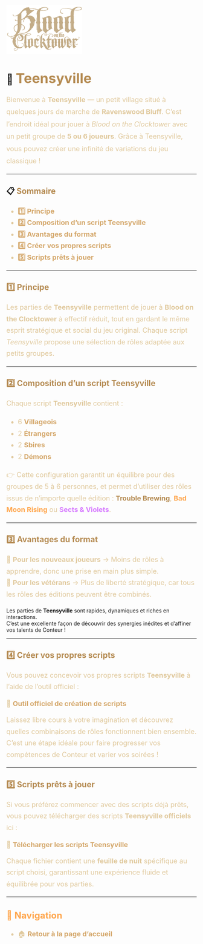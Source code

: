 <p align="left">
  <a href="/botc-fr-bambi/">
    <img src="images/logo.png" alt="Accueil BotC FR" width="200">
  </a>
</p>

# 🧩 <span style="color:#b58b52; font-weight:bold; font-size:36px;">Teensyville</span>

<p style="color:#e0c99d; font-size:18px; line-height:1.8;">
Bienvenue à <strong>Teensyville</strong> — un petit village situé à quelques jours de marche de <strong>Ravenswood Bluff</strong>.  
C’est l’endroit idéal pour jouer à <em>Blood on the Clocktower</em> avec un petit groupe de <strong>5 ou 6 joueurs</strong>.  
Grâce à Teensyville, vous pouvez créer une infinité de variations du jeu classique !
</p>

---

## 📋 <span style="color:#b58b52; font-weight:bold;">Sommaire</span>

<ul style="color:#e0c99d; font-size:18px; line-height:1.7;">
  <li><a href="#principe" style="color:#d4a76a; font-weight:bold; text-decoration:none;">1️⃣ Principe</a></li>
  <li><a href="#composition" style="color:#d4a76a; font-weight:bold; text-decoration:none;">2️⃣ Composition d’un script Teensyville</a></li>
  <li><a href="#avantages" style="color:#d4a76a; font-weight:bold; text-decoration:none;">3️⃣ Avantages du format</a></li>
  <li><a href="#creation" style="color:#d4a76a; font-weight:bold; text-decoration:none;">4️⃣ Créer vos propres scripts</a></li>
  <li><a href="#scripts-prets" style="color:#d4a76a; font-weight:bold; text-decoration:none;">5️⃣ Scripts prêts à jouer</a></li>
</ul>

---

## <span id="principe" style="color:#b58b52; font-weight:bold;">1️⃣ Principe</span>

<p style="color:#e0c99d; font-size:18px; line-height:1.7;">
Les parties de <strong>Teensyville</strong> permettent de jouer à <strong>Blood on the Clocktower</strong> à effectif réduit,  
tout en gardant le même esprit stratégique et social du jeu original.  
Chaque script <em>Teensyville</em> propose une sélection de rôles adaptée aux petits groupes.  
</p>

---

## <span id="composition" style="color:#b58b52; font-weight:bold;">2️⃣ Composition d’un script Teensyville</span>

<p style="color:#e0c99d; font-size:18px; line-height:1.7;">
Chaque script <strong>Teensyville</strong> contient :
</p>

<ul style="color:#e0c99d; font-size:18px; line-height:1.7;">
  <li>6 <a href="./villageois.html" style="color:#d4a76a; font-weight:bold; text-decoration:none;">Villageois</a></li>
  <li>2 <a href="./etrangers.html" style="color:#d4a76a; font-weight:bold; text-decoration:none;">Étrangers</a></li>
  <li>2 <a href="./sbires.html" style="color:#d4a76a; font-weight:bold; text-decoration:none;">Sbires</a></li>
  <li>2 <a href="./demons.html" style="color:#d4a76a; font-weight:bold; text-decoration:none;">Démons</a></li>
</ul>

<p style="color:#e0c99d; font-size:18px; line-height:1.7;">
👉 Cette configuration garantit un équilibre pour des groupes de 5 à 6 personnes,  
et permet d’utiliser des rôles issus de n’importe quelle édition :  
<a href="./trouble_brewing.html" style="color:#b58b52; font-weight:bold; text-decoration:none;">Trouble Brewing</a>,  
<a href="./bmr.html" style="color:#ffa64d; font-weight:bold; text-decoration:none;">Bad Moon Rising</a>  
ou <a href="./sv.html" style="color:#d67bff; font-weight:bold; text-decoration:none;">Sects & Violets</a>.
</p>

---

## <span id="avantages" style="color:#b58b52; font-weight:bold;">3️⃣ Avantages du format</span>

<p style="color:#e0c99d; font-size:18px; line-height:1.7;">
🎲 <strong>Pour les nouveaux joueurs</strong> → Moins de rôles à apprendre, donc une prise en main plus simple.  
<br>
🧠 <strong>Pour les vétérans</strong> → Plus de liberté stratégique, car tous les rôles des éditions peuvent être combinés.  

Les parties de <strong>Teensyville</strong> sont rapides, dynamiques et riches en interactions.  
C’est une excellente façon de découvrir des synergies inédites et d’affiner vos talents de Conteur !
</p>

---

## <span id="creation" style="color:#b58b52; font-weight:bold;">4️⃣ Créer vos propres scripts</span>

<p style="color:#e0c99d; font-size:18px; line-height:1.7;">
Vous pouvez concevoir vos propres scripts <strong>Teensyville</strong> à l’aide de l’outil officiel :  
</p>

<p style="color:#e0c99d; font-size:18px;">
🔧 <a href="https://script.bloodontheclocktower.com" style="color:#d4a76a; font-weight:bold; text-decoration:none;">Outil officiel de création de scripts</a>
</p>

<p style="color:#e0c99d; font-size:18px; line-height:1.7;">
Laissez libre cours à votre imagination et découvrez quelles combinaisons de rôles fonctionnent bien ensemble.  
C’est une étape idéale pour faire progresser vos compétences de Conteur et varier vos soirées !
</p>

---

## <span id="scripts-prets" style="color:#b58b52; font-weight:bold;">5️⃣ Scripts prêts à jouer</span>

<p style="color:#e0c99d; font-size:18px; line-height:1.7;">
Si vous préférez commencer avec des scripts déjà prêts, vous pouvez télécharger des scripts <strong>Teensyville officiels</strong> ici :
</p>

<p style="color:#e0c99d; font-size:18px;">
📄 <a href="https://bloodontheclocktower.com/teensyville" style="color:#d4a76a; font-weight:bold; text-decoration:none;">Télécharger les scripts Teensyville</a>
</p>

<p style="color:#e0c99d; font-size:18px; line-height:1.7;">
Chaque fichier contient une <strong>feuille de nuit</strong> spécifique au script choisi,  
garantissant une expérience fluide et équilibrée pour vos parties.
</p>

---

<h2 style="color:#ffa64d; font-weight:bold; font-size:24px;">📂 Navigation</h2>

<ul style="color:#e0c99d; font-size:18px; line-height:1.7;">
  <li>🏠 <a href="./index.html" style="color:#d4a76a; font-weight:bold; text-decoration:none;">Retour à la page d’accueil</a></li>
</ul>

